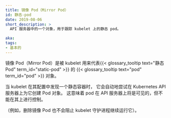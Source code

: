 ```yaml
---
title: 镜像 Pod（Mirror Pod）
id: 静态-pod
date: 2019-08-06
short_description: >
  API 服务器中的一个对象，用于跟踪 kubelet 上的静态 pod。

aka:
tags:
- 基本的
---
```

<!--
---
title: Mirror Pod
id: mirror-pod
date: 2019-08-06
short_description: >
  An object in the API server that tracks a static pod on a kubelet.

aka:
tags:
- fundamental
---
-->

<!--
 A {{< glossary_tooltip text="pod" term_id="pod" >}} object that a kubelet uses
 to represent a {{< glossary_tooltip text="static pod" term_id="static-pod" >}}
-->
镜像 Pod（Mirror Pod）是被 kubelet 用来代表{{< glossary_tooltip text="静态 Pod" term_id="static-pod" >}} 的
{{< glossary_tooltip text="pod" term_id="pod" >}} 对象。

<!--more-->
<!--更多-->

<!--
When the kubelet finds a static pod in its configuration, it automatically tries to
create a Pod object on the Kubernetes API server for it. This means that the pod
will be visible on the API server, but cannot be controlled from there.

(For example, removing a mirror pod will not stop the kubelet daemon from running it).
-->
当 kubelet 在其配置中发现一个静态容器时，
它会自动地尝试在 Kubernetes API 服务器上为它创建 Pod 对象。
这意味着 pod 在 API 服务器上将是可见的，但不能在其上进行控制。

（例如，删除镜像 Pod 也不会阻止 kubelet 守护进程继续运行它）。